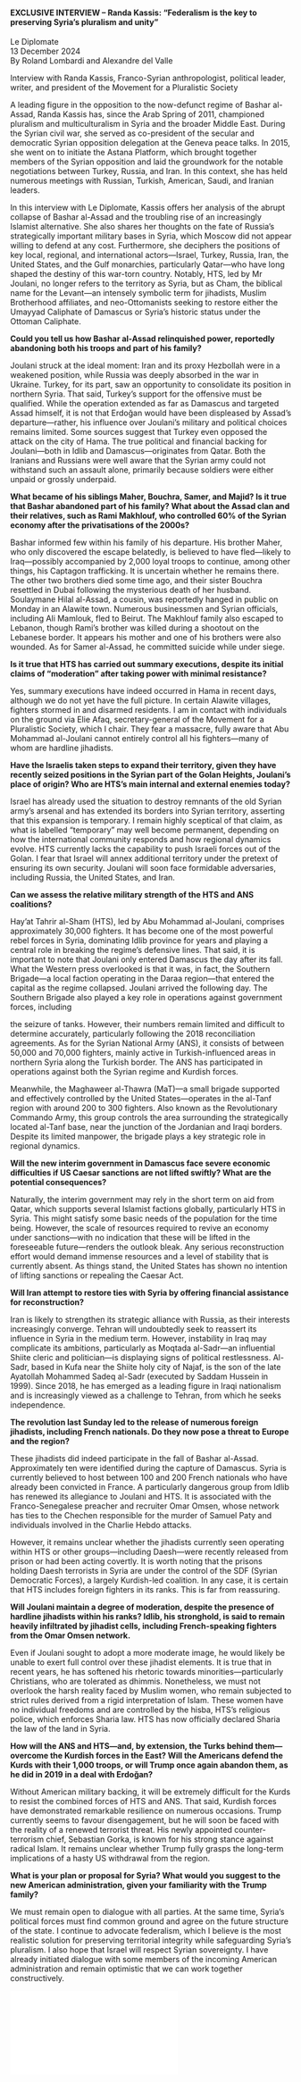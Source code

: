 <h4>EXCLUSIVE INTERVIEW – Randa Kassis: “Federalism is the key to preserving Syria’s pluralism and unity”</h4>

Le Diplomate  
13 December 2024  
By Roland Lombardi and Alexandre del Valle

Interview with Randa Kassis, Franco-Syrian anthropologist, political leader, writer, and president of the Movement for a Pluralistic Society

A leading figure in the opposition to the now-defunct regime of Bashar al-Assad, Randa Kassis has, since the Arab Spring of 2011, championed pluralism and multiculturalism in Syria and the broader Middle East. During the Syrian civil war, she served as co-president of the secular and democratic Syrian opposition delegation at the Geneva peace talks. In 2015, she went on to initiate the Astana Platform, which brought together members of the Syrian opposition and laid the groundwork for the notable negotiations between Turkey, Russia, and Iran. In this context, she has held numerous meetings with Russian, Turkish, American, Saudi, and Iranian leaders.

In this interview with Le Diplomate, Kassis offers her analysis of the abrupt collapse of Bashar al-Assad and the troubling rise of an increasingly Islamist alternative. She also shares her thoughts on the fate of Russia’s strategically important military bases in Syria, which Moscow did not appear willing to defend at any cost. Furthermore, she deciphers the positions of key local, regional, and international actors—Israel, Turkey, Russia, Iran, the United States, and the Gulf monarchies, particularly Qatar—who have long shaped the destiny of this war-torn country. Notably, HTS, led by Mr Joulani, no longer refers to the territory as Syria, but as Cham, the biblical name for the Levant—an intensely symbolic term for jihadists, Muslim Brotherhood affiliates, and neo-Ottomanists seeking to restore either the Umayyad Caliphate of Damascus or Syria’s historic status under the Ottoman Caliphate.

<b>Could you tell us how Bashar al-Assad relinquished power, reportedly abandoning both his troops and part of his family?</b>

Joulani struck at the ideal moment: Iran and its proxy Hezbollah were in a weakened position, while Russia was deeply absorbed in the war in Ukraine. Turkey, for its part, saw an opportunity to consolidate its position in northern Syria. That said, Turkey’s support for the offensive must be qualified. While the operation extended as far as Damascus and targeted Assad himself, it is not that Erdoğan would have been displeased by Assad’s departure—rather, his influence over Joulani’s military and political choices remains limited. Some sources suggest that Turkey even opposed the attack on the city of Hama. The true political and financial backing for Joulani—both in Idlib and Damascus—originates from Qatar. Both the Iranians and Russians were well aware that the Syrian army could not withstand such an assault alone, primarily because soldiers were either unpaid or grossly underpaid.

<b>What became of his siblings Maher, Bouchra, Samer, and Majid? Is it true that Bashar abandoned part of his family? What about the Assad clan and their relatives, such as Rami Makhlouf, who controlled 60% of the Syrian economy after the privatisations of the 2000s?</b>

Bashar informed few within his family of his departure. His brother Maher, who only discovered the escape belatedly, is believed to have fled—likely to Iraq—possibly accompanied by 2,000 loyal troops to continue, among other things, his Captagon trafficking. It is uncertain whether he remains there. The other two brothers died some time ago, and their sister Bouchra resettled in Dubai following the mysterious death of her husband. Soulaymane Hilal al-Assad, a cousin, was reportedly hanged in public on Monday in an Alawite town. Numerous businessmen and Syrian officials, including Ali Mamlouk, fled to Beirut. The Makhlouf family also escaped to Lebanon, though Rami’s brother was killed during a shootout on the Lebanese border. It appears his mother and one of his brothers were also wounded. As for Samer al-Assad, he committed suicide while under siege.

<b>Is it true that HTS has carried out summary executions, despite its initial claims of “moderation” after taking power with minimal resistance?</b>

Yes, summary executions have indeed occurred in Hama in recent days, although we do not yet have the full picture. In certain Alawite villages, fighters stormed in and disarmed residents. I am in contact with individuals on the ground via Elie Afaq, secretary-general of the Movement for a Pluralistic Society, which I chair. They fear a massacre, fully aware that Abu Mohammad al-Joulani cannot entirely control all his fighters—many of whom are hardline jihadists.

<b>Have the Israelis taken steps to expand their territory, given they have recently seized positions in the Syrian part of the Golan Heights, Joulani’s place of origin? Who are HTS’s main internal and external enemies today?</b>

Israel has already used the situation to destroy remnants of the old Syrian army’s arsenal and has extended its borders into Syrian territory, asserting that this expansion is temporary. I remain highly sceptical of that claim, as what is labelled “temporary” may well become permanent, depending on how the international community responds and how regional dynamics evolve. HTS currently lacks the capability to push Israeli forces out of the Golan. I fear that Israel will annex additional territory under the pretext of ensuring its own security. Joulani will soon face formidable adversaries, including Russia, the United States, and Iran.

<b>Can we assess the relative military strength of the HTS and ANS coalitions?</b>

Hay’at Tahrir al-Sham (HTS), led by Abu Mohammad al-Joulani, comprises approximately 30,000 fighters. It has become one of the most powerful rebel forces in Syria, dominating Idlib province for years and playing a central role in breaking the regime’s defensive lines. That said, it is important to note that Joulani only entered Damascus the day after its fall. What the Western press overlooked is that it was, in fact, the Southern Brigade—a local faction operating in the Daraa region—that entered the capital as the regime collapsed. Joulani arrived the following day. The Southern Brigade also played a key role in operations against government forces, including

the seizure of tanks. However, their numbers remain limited and difficult to determine accurately, particularly following the 2018 reconciliation agreements. As for the Syrian National Army (ANS), it consists of between 50,000 and 70,000 fighters, mainly active in Turkish-influenced areas in northern Syria along the Turkish border. The ANS has participated in operations against both the Syrian regime and Kurdish forces.

Meanwhile, the Maghaweer al-Thawra (MaT)—a small brigade supported and effectively controlled by the United States—operates in the al-Tanf region with around 200 to 300 fighters. Also known as the Revolutionary Commando Army, this group controls the area surrounding the strategically located al-Tanf base, near the junction of the Jordanian and Iraqi borders. Despite its limited manpower, the brigade plays a key strategic role in regional dynamics.

<b>Will the new interim government in Damascus face severe economic difficulties if US Caesar sanctions are not lifted swiftly? What are the potential consequences?</b>

Naturally, the interim government may rely in the short term on aid from Qatar, which supports several Islamist factions globally, particularly HTS in Syria. This might satisfy some basic needs of the population for the time being. However, the scale of resources required to revive an economy under sanctions—with no indication that these will be lifted in the foreseeable future—renders the outlook bleak. Any serious reconstruction effort would demand immense resources and a level of stability that is currently absent. As things stand, the United States has shown no intention of lifting sanctions or repealing the Caesar Act.

<b>Will Iran attempt to restore ties with Syria by offering financial assistance for reconstruction?</b>

Iran is likely to strengthen its strategic alliance with Russia, as their interests increasingly converge. Tehran will undoubtedly seek to reassert its influence in Syria in the medium term. However, instability in Iraq may complicate its ambitions, particularly as Moqtada al-Sadr—an influential Shiite cleric and politician—is displaying signs of political restlessness. Al-Sadr, based in Kufa near the Shiite holy city of Najaf, is the son of the late Ayatollah Mohammed Sadeq al-Sadr (executed by Saddam Hussein in 1999). Since 2018, he has emerged as a leading figure in Iraqi nationalism and is increasingly viewed as a challenge to Tehran, from which he seeks independence.

<b>The revolution last Sunday led to the release of numerous foreign jihadists, including French nationals. Do they now pose a threat to Europe and the region?</b>

These jihadists did indeed participate in the fall of Bashar al-Assad. Approximately ten were identified during the capture of Damascus. Syria is currently believed to host between 100 and 200 French nationals who have already been convicted in France. A particularly dangerous group from Idlib has renewed its allegiance to Joulani and HTS. It is associated with the Franco-Senegalese preacher and recruiter Omar Omsen, whose network has ties to the Chechen responsible for the murder of Samuel Paty and individuals involved in the Charlie Hebdo attacks.

However, it remains unclear whether the jihadists currently seen operating within HTS or other groups—including Daesh—were recently released from prison or had been acting covertly. It is worth noting that the prisons holding Daesh terrorists in Syria are under the control of the SDF (Syrian Democratic Forces), a largely Kurdish-led coalition. In any case, it is certain that HTS includes foreign fighters in its ranks. This is far from reassuring.

<b>Will Joulani maintain a degree of moderation, despite the presence of hardline jihadists within his ranks? Idlib, his stronghold, is said to remain heavily infiltrated by jihadist cells, including French-speaking fighters from the Omar Omsen network.</b>

Even if Joulani sought to adopt a more moderate image, he would likely be unable to exert full control over these jihadist elements. It is true that in recent years, he has softened his rhetoric towards minorities—particularly Christians, who are tolerated as dhimmis. Nonetheless, we must not overlook the harsh reality faced by Muslim women, who remain subjected to strict rules derived from a rigid interpretation of Islam. These women have no individual freedoms and are controlled by the hisba, HTS’s religious police, which enforces Sharia law. HTS has now officially declared Sharia the law of the land in Syria.

<b>How will the ANS and HTS—and, by extension, the Turks behind them—overcome the Kurdish forces in the East? Will the Americans defend the Kurds with their 1,000 troops, or will Trump once again abandon them, as he did in 2019 in a deal with Erdoğan?</b>

Without American military backing, it will be extremely difficult for the Kurds to resist the combined forces of HTS and ANS. That said, Kurdish forces have demonstrated remarkable resilience on numerous occasions. Trump currently seems to favour disengagement, but he will soon be faced with the reality of a renewed terrorist threat. His newly appointed counter-terrorism chief, Sebastian Gorka, is known for his strong stance against radical Islam. It remains unclear whether Trump fully grasps the long-term implications of a hasty US withdrawal from the region.

<b>What is your plan or proposal for Syria? What would you suggest to the new American administration, given your familiarity with the Trump family?</b>

We must remain open to dialogue with all parties. At the same time, Syria’s political forces must find common ground and agree on the future structure of the state. I continue to advocate federalism, which I believe is the most realistic solution for preserving territorial integrity while safeguarding Syria’s pluralism. I also hope that Israel will respect Syrian sovereignty. I have already initiated dialogue with some members of the incoming American administration and remain optimistic that we can work together constructively.

![](8-LeDiplomate-12_2024.pdf)
<p></p>
